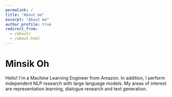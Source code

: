 ```yaml
---
permalink: /
title: "About me"
excerpt: "About me"
author_profile: true
redirect_from: 
  - /about/
  - /about.html
---
```


Minsik Oh
====

Hello! I'm a Machine Learning Engineer from Amazon. In addition, I perform independent NLP research with large language models. My areas of interest are representation learning, dialogue research and text generation.
